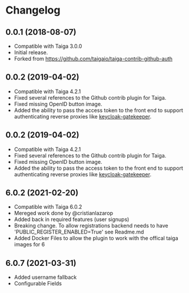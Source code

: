 # Changelog 

## 0.0.1 (2018-08-07)
- Compatible with Taiga 3.0.0
- Initial release.
- Forked from https://github.com/taigaio/taiga-contrib-github-auth

## 0.0.2 (2019-04-02)
- Compatible with Taiga 4.2.1
- Fixed several references to the Github contrib plugin for Taiga.
- Fixed missing OpenID button image.
- Added the ability to pass the access token to the front end to support authenticating reverse proxies like [keycloak-gatekeeper](https://github.com/keycloak/keycloak-gatekeeper).

## 0.0.2 (2019-04-02)
- Compatible with Taiga 4.2.1
- Fixed several references to the Github contrib plugin for Taiga.
- Fixed missing OpenID button image.
- Added the ability to pass the access token to the front end to support authenticating reverse proxies like [keycloak-gatekeeper](https://github.com/keycloak/keycloak-gatekeeper).


## 6.0.2 (2021-02-20)
- Compatible with Taiga 6.0.2
- Mereged work done by @cristianlazarop 
- Added back in required features (user signups)
- Breaking change. To allow registrations backend needs to have 'PUBLIC_REGISTER_ENABLED=True' see Readme.md
- Added Docker Files to allow the plugin to work with the offical taiga images for 6

## 6.0.7 (2021-03-31)
- Added username fallback 
- Configurable Fields